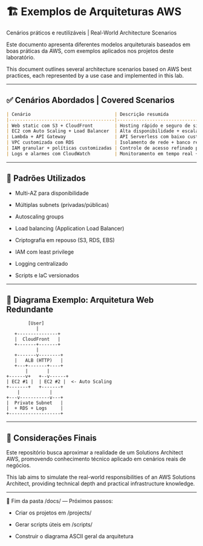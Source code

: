 # 🏗️ Exemplos de Arquiteturas AWS  
Cenários práticos e reutilizáveis | Real-World Architecture Scenarios

Este documento apresenta diferentes modelos arquiteturais baseados em boas práticas da AWS, com exemplos aplicados nos projetos deste laboratório.

This document outlines several architecture scenarios based on AWS best practices, each represented by a use case and implemented in this lab.

---

## ✅ Cenários Abordados | Covered Scenarios

```markdown
| Cenário                               | Descrição resumida                                             | Projeto Relacionado                          |
|---------------------------------------|----------------------------------------------------------------|----------------------------------------------|
| Web static com S3 + CloudFront        | Hosting rápido e seguro de site estático com cache global      | `projects/static_web_s3_cloudfront/`         |
| EC2 com Auto Scaling + Load Balancer  | Alta disponibilidade + escalabilidade horizontal               | `projects/ec2_nginx_auto_scale/`             |
| Lambda + API Gateway                  | API Serverless com baixo custo e alta performance              | `projects/lambda_api_gateway/`               |
| VPC customizada com RDS               | Isolamento de rede + banco relacional em sub-rede privada      | `projects/terraform_vpc_rds/`                |
| IAM granular + políticas customizadas | Controle de acesso refinado por função e recurso               | `projects/iam_roles_policies/`               |
| Logs e alarmes com CloudWatch         | Monitoramento em tempo real + alertas críticos                 | `projects/cloudwatch_logs_alerts/`           |
```
---

## 🧠 Padrões Utilizados

* Multi-AZ para disponibilidade

* Múltiplas subnets (privadas/públicas)

* Autoscaling groups

* Load balancing (Application Load Balancer)

* Criptografia em repouso (S3, RDS, EBS)

* IAM com least privilege

* Logging centralizado

* Scripts e IaC versionados
---

## 📐 Diagrama Exemplo: Arquitetura Web Redundante
```
        [User]         
           |              
   +---------------+       
   |  CloudFront   |       
   +-------+-------+       
           |              
   +-------v--------+     
   |   ALB (HTTP)   |     
   +---+-------+----+     
       |       |          
+------v+   +--v------+    
| EC2 #1 |  | EC2 #2 |  <- Auto Scaling
+-------+   +-------+     
    |           |         
+---v-----------v---+     
|  Private Subnet   |     
|  + RDS + Logs     |     
+-------------------+     
```
---

## 🎯 Considerações Finais

Este repositório busca aproximar a realidade de um Solutions Architect AWS, promovendo conhecimento técnico aplicado em cenários reais de negócios.

This lab aims to simulate the real-world responsibilities of an AWS Solutions Architect, providing technical depth and practical infrastructure knowledge.

---

📘 Fim da pasta /docs/ — Próximos passos:

* Criar os projetos em /projects/

* Gerar scripts úteis em /scripts/

* Construir o diagrama ASCII geral da arquitetura
